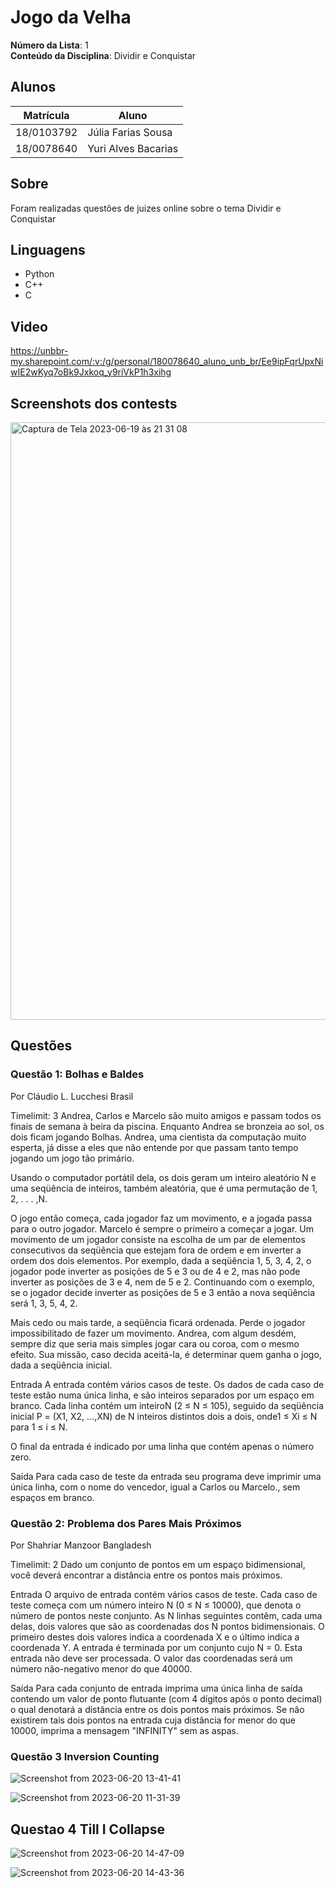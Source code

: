 
# Jogo da Velha

**Número da Lista**: 1<br>
**Conteúdo da Disciplina**: Dividir e Conquistar<br>

## Alunos
|Matrícula | Aluno |
| -- | -- |
| 18/0103792 |Júlia Farias Sousa|
| 18/0078640 |Yuri Alves Bacarias|

## Sobre 
Foram realizadas questões de juizes online sobre o tema Dividir e Conquistar 

## Linguagens
- Python 
- C++
- C

## Video
https://unbbr-my.sharepoint.com/:v:/g/personal/180078640_aluno_unb_br/Ee9ipFqrUpxNiwIE2wKyq7oBk9Jxkoq_y9riVkP1h3xihg
  

## Screenshots dos contests
<img width="956" alt="Captura de Tela 2023-06-19 às 21 31 08" src="https://github.com/projeto-de-algoritmos/DC-Exercicios/assets/60350851/fba82a1a-d5a8-4f38-91aa-9c881f631cca">

## Questões


### Questão 1: Bolhas e Baldes
Por Cláudio L. Lucchesi  Brasil

Timelimit: 3
Andrea, Carlos e Marcelo são muito amigos e passam todos os finais de semana à beira da piscina. Enquanto Andrea se bronzeia ao sol, os dois ficam jogando Bolhas. Andrea, uma cientista da computação muito esperta, já disse a eles que não entende por que passam tanto tempo jogando um jogo tão primário.

Usando o computador portátil dela, os dois geram um inteiro aleatório N e uma seqüência de inteiros, também aleatória, que é uma permutação de 1, 2, . . . ,N.

O jogo então começa, cada jogador faz um movimento, e a jogada passa para o outro jogador. Marcelo é sempre o primeiro a começar a jogar. Um movimento de um jogador consiste na escolha de um par de elementos consecutivos da seqüência que estejam fora de ordem e em inverter a ordem dos dois elementos. Por exemplo, dada a seqüência 1, 5, 3, 4, 2, o jogador pode inverter as posições de 5 e 3 ou de 4 e 2, mas não pode inverter as posições de 3 e 4, nem de 5 e 2. Continuando com o exemplo, se o jogador decide inverter as posições de 5 e 3 então a nova seqüência será 1, 3, 5, 4, 2.

Mais cedo ou mais tarde, a seqüência ficará ordenada. Perde o jogador impossibilitado de fazer um movimento. Andrea, com algum desdém, sempre diz que seria mais simples jogar cara ou coroa, com o mesmo efeito. Sua missão, caso decida aceitá-la, é determinar quem ganha o jogo, dada a seqüência inicial.

Entrada
A entrada contém vários casos de teste. Os dados de cada caso de teste estão numa única linha, e são inteiros separados por um espaço em branco. Cada linha contém um inteiroN (2 ≤ N ≤ 105), seguido da seqüência inicial P = (X1, X2, ...,XN) de N inteiros distintos dois a dois, onde1 ≤ Xi ≤ N para 1 ≤ i ≤ N.

O final da entrada é indicado por uma linha que contém apenas o número zero.

Saída
Para cada caso de teste da entrada seu programa deve imprimir uma única linha, com o nome do vencedor, igual a Carlos ou Marcelo., sem espaços em branco.


### Questão 2: Problema dos Pares Mais Próximos
Por Shahriar Manzoor  Bangladesh

Timelimit: 2
Dado um conjunto de pontos em um espaço bidimensional, você deverá encontrar a distância entre os pontos mais próximos.

Entrada
O arquivo de entrada contém vários casos de teste. Cada caso de teste começa com um número inteiro N (0 ≤ N ≤ 10000), que denota o número de pontos neste conjunto. As N linhas seguintes contêm, cada uma delas, dois valores que são as coordenadas dos N pontos bidimensionais. O primeiro destes dois valores indica a coordenada X e o último indica a coordenada Y. A entrada é terminada por um conjunto cujo N = 0. Esta entrada não deve ser processada. O valor das coordenadas será um número não-negativo menor do que 40000.

Saída
Para cada conjunto de entrada imprima uma única linha de saída contendo um valor de ponto flutuante (com 4 dígitos após o ponto decimal) o qual denotará a distância entre os dois pontos mais próximos. Se não existirem tais dois pontos na entrada cuja distância for menor do que 10000, imprima a mensagem "INFINITY" sem as aspas.


### Questão 3 Inversion Counting
![Screenshot from 2023-06-20 13-41-41](https://github.com/projeto-de-algoritmos/DC-Exercicios/assets/48924092/44db9c0e-220b-4c0a-bde6-3f1cd00d4dde)

![Screenshot from 2023-06-20 11-31-39](https://github.com/projeto-de-algoritmos/DC-Exercicios/assets/48924092/a09cb3c7-0058-4239-9746-3dfe84f34541)

## Questao 4  Till I Collapse

![Screenshot from 2023-06-20 14-47-09](https://github.com/projeto-de-algoritmos/DC-Exercicios/assets/48924092/fce84c32-d57c-404e-bda2-5cea27982245)


![Screenshot from 2023-06-20 14-43-36](https://github.com/projeto-de-algoritmos/DC-Exercicios/assets/48924092/36b16975-d92c-443a-94ad-f08c7175211d)

